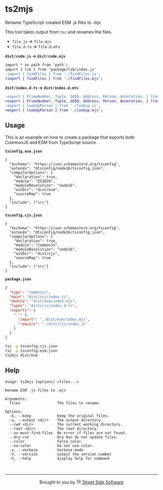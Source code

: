 # ts2mjs

Rename TypeScript created ESM .js files to .mjs

This tool takes output from `tsc` and renames the files.

- `file.js` => `file.mjs`
- `file.d.ts` => `file.d.mts`

**`dist/code.js` -> `dist/code.mjs`**

```diff
import * as path from 'path';
import { lib } from 'package/lib/index.js'
-import { findFiles } from './findFiles.js';
+import { findFiles } from './findFiles.mjs';
```

**`dist/index.d.ts` -> `dist/index.d.mts`**

```diff
-export { PrimeNumber, Tuple, GUID, Address, Person, Annotation, } from './types.js';
+export { PrimeNumber, Tuple, GUID, Address, Person, Annotation, } from './types.mjs';
-export { lookUpPerson } from './lookup.js';
+export { lookUpPerson } from './lookup.mjs';
```

## Usage

This is an example on how to create a package that exports both CommonJS and ESM from TypeScript source.

**`tsconfig.esm.json`**

```jsonc
{
  "$schema": "https://json.schemastore.org/tsconfig",
  "extends": "@tsconfig/node16/tsconfig.json",
  "compilerOptions": {
    "declaration": true,
    "module": "ES2020",
    "moduleResolution": "node16",
    "outDir": "dist/esm",
    "sourceMap": true
  },
  "include": ["src"]
}
```

**`tsconfig.cjs.json`**

```jsonc
{
  "$schema": "https://json.schemastore.org/tsconfig",
  "extends": "@tsconfig/node16/tsconfig.json",
  "compilerOptions": {
    "declaration": true,
    "module": "CommonJS",
    "moduleResolution": "node16",
    "outDir": "dist/cjs",
    "sourceMap": true
  },
  "include": ["src"]
}
```

**`package.json`**

```json
{
  "type": "commonjs",
  "main": "dist/csj/index.js",
  "module": "dist/esm/index.mjs",
  "types": "dist/cjs/index.d.ts",
  "exports": {
    ".": {
      "import": "./dist/esm/index.mjs",
      "require": "./dist/cjs/index.js"
    }
  }
}
```

```sh
tsc -p tsconfig.cjs.json
tsc -p tsconfig.esm.json
ts2mjs dist/esm
```

## Help

<!--- @@inject: static/help.txt --->

```
Usage: ts2mjs [options] <files...>

Rename ESM .js files to .mjs

Arguments:
  files                 The files to rename.

Options:
  -k, --keep            Keep the original files.
  -o, --output <dir>    The output directory.
  --cwd <dir>           The current working directory.
  --root <dir>          The root directory.
  --no-must-find-files  No error if files are not found.
  --dry-run             Dry Run do not update files.
  --color               Force color.
  --no-color            Do not use color.
  -v, --verbose         Verbose mode
  -V, --version         output the version number
  -h, --help            display help for command
```

<!--- @@inject-end: static/help.txt --->

<!--- @@inject: https://raw.githubusercontent.com/streetsidesoftware/cspell/main/static/footer.md --->

<br/>

---

<p align="center">
Brought to you by <a href="https://streetsidesoftware.com" title="Street Side Software">
<img width="16" alt="Street Side Software Logo" src="https://i.imgur.com/CyduuVY.png" /> Street Side Software
</a>
</p>

<!--- @@inject-end: https://raw.githubusercontent.com/streetsidesoftware/cspell/main/static/footer.md --->
